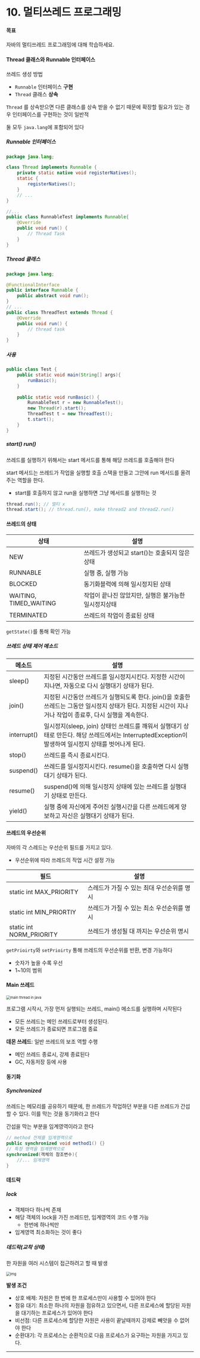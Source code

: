 # 10. 멀티쓰레드 프로그래밍

#### 목표 

자바의 멀티쓰레드 프로그래밍에 대해 학습하세요.

#### Thread 클래스와 Runnable 인터페이스

쓰레드 생성 방법

- `Runnable` 인터페이스 **구현**
- `Thread` 클래스 **상속**

`Thread` 를 상속받으면 다른 클래스를 상속 받을 수 없기 때문에 확장할 필요가 있는 경우 인터페이스를 구현하는 것이 일반적

둘 모두 `java.lang`에 포함되어 있다

##### Runnable 인터페이스

```java
package java.lang;

class Thread implements Runnable {
    private static native void registerNatives();
    static {
        registerNatives();
    }
    // ...
}

//...
public class RunnableTest implements Runnable{
    @Override
    public void run() {
        // Thread Task
    }
}
```



##### Thread 클래스

```java
package java.lang;

@FunctionalInterface
public interface Runnable {
    public abstract void run();
}
// ...
public class ThreadTest extends Thread {
    @Override
    public void run() {
        // thread task
    }
}
```

##### 사용

```java
public class Test {
    public static void main(String[] args){
        runBasic();
    }
    
    public static void runBasic() {
        RunnableTest r = new RunnableTest();
        new Thread(r).start();
        ThreadTest t = new ThreadTest();
        t.start();
    }
}
```

##### start() run()

쓰레드를 실행하기 위해서는 start 메서드를 통해 해당 쓰레드를 호출해야 한다

start 메서드는 쓰레드가 작업을 실행할 호출 스택을 만들고 그안에 run 메서드를 올려주는 역할을 한다.

- start를 호출하지 않고 run을 실행하면 그냥 메서드를 실행하는 것

```java
thread.run(); // 멀티 x
thread.start(); // thread.run(), make thread2 and thread2.run()
```

#### 쓰레드의 상태

| 상태                   | 설명                                                 |
| ---------------------- | ---------------------------------------------------- |
| NEW                    | 쓰레드가 생성되고 start()는 호출되지 않은 상태       |
| RUNNABLE               | 실행 중, 실행 가능                                   |
| BLOCKED                | 동기화블럭에 의해 일시정지된 상태                    |
| WAITING, TIMED_WAITING | 작업이 끝나진 않았지만, 실행은 불가능한 일시정지상태 |
| TERMINATED             | 쓰레드의 작업이 종료된 상태                          |

`getState()`를 통해 확인 가능

##### 쓰레드 상태 제어 메소드

| 메소드      | 설명                                                         |
| ----------- | ------------------------------------------------------------ |
| sleep()     | 지정된 시간동안 쓰레드를 일시정지시킨다. 지정한 시간이 지나면, 자동으로 다시 실행대기 상태가 된다. |
| join()      | 지정된 시간동안 쓰레드가 실행되도록 한다. join()을 호출한 쓰레드는 그동안 일시정지 상태가 된다. 지정된 시간이 지나거나 작업이 종료후, 다시 실행을 계속한다. |
| interrupt() | 일시정지(sleep, join) 상태인 쓰레드를 깨워서 실행대기 상태로 만든다. 해당 쓰레드에서는 InterruptedException이 발생하여 일시정지 상태를 벗어나게 된다. |
| stop()      | 쓰레드를 즉시 종료시킨다.                                    |
| suspend()   | 쓰레드를 일시정지시킨다. resume()을 호출하면 다시 실행대기 상태가 된다. |
| resume()    | suspend()에 의해 일시정지 상태에 있는 쓰레드를 실행대기 상태로 만든다. |
| yield()     | 실행 중에 자신에게 주어진 실행시간을 다른 쓰레드에게 양보하고 자신은 실행대기 상태가 된다. |

#### 쓰레드의 우선순위

자바의 각 스레드는 우선순위 필드를 가지고 있다.

- 우선순위에 따라 쓰레드의 작업 시간 설정 가능

| 필드                     | 설명                                       |
| ------------------------ | ------------------------------------------ |
| static int MAX_PRIORITY  | 스레드가 가질 수 있는 최대 우선순위를 명시 |
| static int MIN_PRIORTIY  | 쓰레드가 가질 수 있는 최소 우선순위를 명시 |
| static int NORM_PRIORITY | 쓰레드가 생성될 대 까지는 우선순위 명시    |

`getPrioirty`와 `setPrioirty` 통해 쓰레드의 우선순위를 반환, 변경 가능하다

- 숫자가 높을 수록 우선
- 1~10의 범위

#### Main 쓰레드

<img src="https://media.geeksforgeeks.org/wp-content/uploads/main-thread-in-java.jpeg" alt="main thread in java" style="zoom:67%;" /> 

프로그램 시작시, 가장 먼저 실행되는 쓰레드, main() 메소드를 실행하며 시작된다

- 모든 쓰레드는 메인 쓰레드로부터 생성된다.
- 모든 쓰레드가 종료되면 프로그램 종료

**데몬 쓰레드**: 일반 쓰레드의 보조 역할 수행

- 메인 쓰레드 종료시, 강제 종료된다
- GC, 자동저장 등에 사용

#### 동기화

##### Synchronized

쓰레드는 메모리를 공유하기 때문에, 한 쓰레드가 작업하던 부분을 다른 쓰레드가 간섭할 수 있다. 이를 막는 것을 동기화라고 한다

간섭을 막는 부분을 임계영역이라고 한다

```java
// method 전체를 임계영역으로
public synchronized void method1() {}
// 특정 영역을 임계영역으로
synchronized(객체의 참조변수){
    //... 임계영역
}
```

#### 데드락

##### lock

- 객체마다 하나씩 존재
- 해당 객체의 lock을 가진 쓰레드만, 임계영역의 코드 수행 가능
  - 한번에 하나씩만
- 임계영역 최소화하는 것이 좋다

##### 데드락(교착 상태)

한 자원을 여러 시스템이 접근하려고 할 때 발생

<img src="https://t1.daumcdn.net/cfile/tistory/26444B4858FAF76031" alt="img" style="zoom:67%;" /> 

**발생 조건**

- 상호 배제: 자원은 한 번에 한 프로세스만이 사용할 수 있어야 한다
- 점유 대기: 최소한 하나의 자원을 점유하고 있으면서, 다른 프로세스에 할당된 자원을 대기하는 프로세스가 있어야 한다
- 비선점: 다른 프로세스에 할당한 자원은 사용이 끝날때까지 강제로 빼앗을 수 없어야 한다
- 순환대기:   각 프로세스는 순환적으로 다음 프로세스가 요구하는 자원을 가지고 있다.

---


